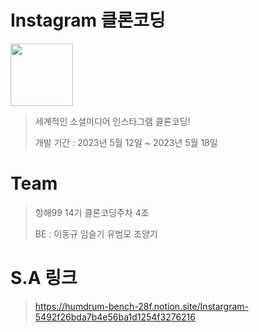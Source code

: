 # Instagram 클론코딩
<!-- ![image](https://github.com/yoobeommo/cloneInstagram/assets/105355963/c7585792-7a70-4617-81e7-205f272fb5d6) -->
<img src="https://github.com/yoobeommo/cloneInstagram/assets/105355963/c7585792-7a70-4617-81e7-205f272fb5d6"  width="100" height="100"/>

>   세계적인 소셜미디어 인스타그램 클론코딩!  
>
>   개발 기간 : 2023년 5월 12일 ~ 2023년 5월 18일

# Team

> 항해99 14기 클론코딩주차 4조
> 
> BE : 이동규 임슬기 유범모 조양기

# S.A 링크

> https://humdrum-bench-28f.notion.site/Instargram-5492f26bda7b4e56ba1d1254f3276216



